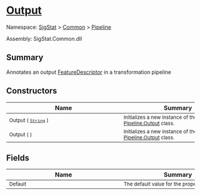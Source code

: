 # [Output](./Output.md)

Namespace: [SigStat]() > [Common](./../README.md) > [Pipeline](./README.md)

Assembly: SigStat.Common.dll

## Summary
Annotates an output [FeatureDescriptor](https://github.com/hargitomi97/sigstat/blob/master/docs/md/SigStat/Common/FeatureDescriptor.md) in a transformation pipeline

## Constructors

| Name | Summary | 
| --- | --- | 
| <sub>Output ( [`String`](https://docs.microsoft.com/en-us/dotnet/api/System.String) )</sub><div style="width: 290px"> | <sub>Initializes a new instance of the [Pipeline.Output](https://github.com/hargitomi97/sigstat/blob/master/docs/md/SigStat/Common/Pipeline/Output.md) class.</sub><div style="width: 290px"> | <br>
| <sub>Output (  )</sub><div style="width: 290px"> | <sub>Initializes a new instance of the [Pipeline.Output](https://github.com/hargitomi97/sigstat/blob/master/docs/md/SigStat/Common/Pipeline/Output.md) class.</sub><div style="width: 290px"> | <br>


## Fields

| Name | Summary | 
| --- | --- | 
| <sub>Default</sub><div style="width: 290px"> | <sub>The default value for the property</sub><div style="width: 290px"> | <br>


